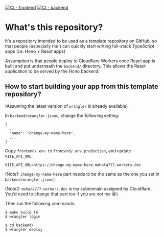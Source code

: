 [![CI - frontend](https://github.com/mahata/hono-react-template/actions/workflows/ci-frontend.yml/badge.svg)](https://github.com/mahata/hono-react-template/actions/workflows/ci-frontend.yml) [![CI - backend](https://github.com/mahata/hono-react-template/actions/workflows/ci-backend.yml/badge.svg)](https://github.com/mahata/hono-react-template/actions/workflows/ci-backend.yml)

# What's this repository?

It's a repository intended to be used as a template repository on GitHub, so that people (especially me!) can quickly start writing full-stack TypeScript apps (i.e. Hono + React apps).

Assumption is that people deploy to Cloudflare Workers once React app is built and put underneath the `backend/` directory. This allows the React application to be served by the Hono backend.

## How to start building your app from this template repository?

(Assuming the latest version of `wrangler` is already available)

In `backend/wrangler.jsonc`, change the following setting:

```jsonc
{
  ...
  "name": "change-my-name-here",
  ...
}
```

Copy `frontend/.env to` `frontend/.env.production`, and update `VITE_API_URL`:

```
VITE_API_URL=https://change-my-name-here.mahata777.workers.dev
```

(Note1: `change-my-name-here` part needs to be the same as the one you set in `backend/wrangler.jsonc`)

(Note2: `mahata777.workers.dev` is my subdomain assigned by Cloudflare. You'd need to change that part too if you are not me 😝)

Then run the following commands:

```
$ make build_fe
$ wrangler login

$ cd backend/
$ wrangler deploy
```
